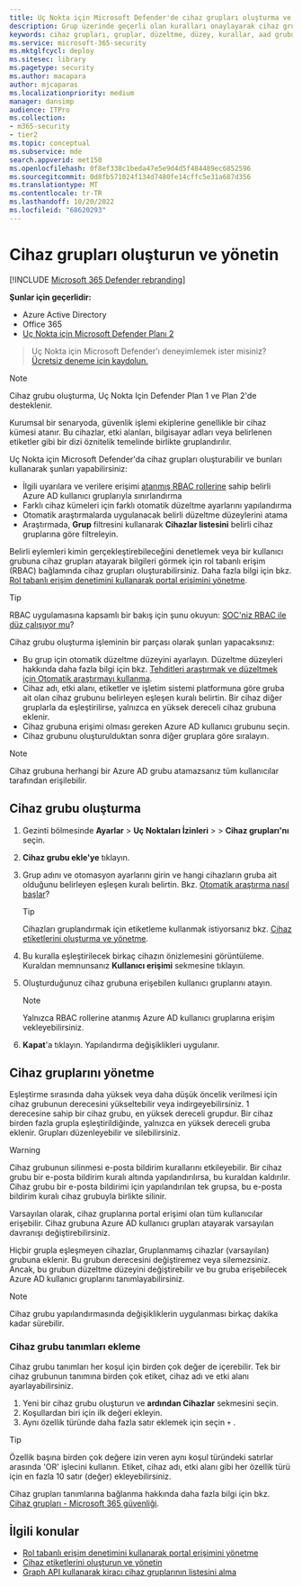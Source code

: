 ```yaml
---
title: Uç Nokta için Microsoft Defender'de cihaz grupları oluşturma ve yönetme
description: Grup üzerinde geçerli olan kuralları onaylayarak cihaz grupları oluşturun ve bunlar üzerinde otomatik düzeltme düzeyleri ayarlayın
keywords: cihaz grupları, gruplar, düzeltme, düzey, kurallar, aad grubu, rol, atama, derecelendirme
ms.service: microsoft-365-security
ms.mktglfcycl: deploy
ms.sitesec: library
ms.pagetype: security
ms.author: macapara
author: mjcaparas
ms.localizationpriority: medium
manager: dansimp
audience: ITPro
ms.collection:
- m365-security
- tier2
ms.topic: conceptual
ms.subservice: mde
search.appverid: met150
ms.openlocfilehash: 0f8ef338c1beda47e5e9d4d5f484489ec6852596
ms.sourcegitcommit: 0d8fb571024f134d7480fe14cffc5e31a687d356
ms.translationtype: MT
ms.contentlocale: tr-TR
ms.lasthandoff: 10/20/2022
ms.locfileid: "68620293"
---
```

# <a name="create-and-manage-device-groups"></a>Cihaz grupları oluşturun ve yönetin

[!INCLUDE [Microsoft 365 Defender rebranding](../../includes/microsoft-defender.md)]

**Şunlar için geçerlidir:**
- Azure Active Directory
- Office 365
- [Uç Nokta için Microsoft Defender Planı 2](https://go.microsoft.com/fwlink/p/?linkid=2154037)

> Uç Nokta için Microsoft Defender'ı deneyimlemek ister misiniz? [Ücretsiz deneme için kaydolun.](https://signup.microsoft.com/create-account/signup?products=7f379fee-c4f9-4278-b0a1-e4c8c2fcdf7e&ru=https://aka.ms/MDEp2OpenTrial?ocid=docs-wdatp-exposedapis-abovefoldlink)

> [!NOTE]
> Cihaz grubu oluşturma, Uç Nokta Için Defender Plan 1 ve Plan 2'de desteklenir.  

Kurumsal bir senaryoda, güvenlik işlemi ekiplerine genellikle bir cihaz kümesi atanır. Bu cihazlar, etki alanları, bilgisayar adları veya belirlenen etiketler gibi bir dizi öznitelik temelinde birlikte gruplandırılır.

Uç Nokta için Microsoft Defender'da cihaz grupları oluşturabilir ve bunları kullanarak şunları yapabilirsiniz:

- İlgili uyarılara ve verilere erişimi [atanmış RBAC rollerine](rbac.md) sahip belirli Azure AD kullanıcı gruplarıyla sınırlandırma
- Farklı cihaz kümeleri için farklı otomatik düzeltme ayarlarını yapılandırma
- Otomatik araştırmalarda uygulanacak belirli düzeltme düzeylerini atama
- Araştırmada, **Grup** filtresini kullanarak **Cihazlar listesini** belirli cihaz gruplarına göre filtreleyin.

Belirli eylemleri kimin gerçekleştirebileceğini denetlemek veya bir kullanıcı grubuna cihaz grupları atayarak bilgileri görmek için rol tabanlı erişim (RBAC) bağlamında cihaz grupları oluşturabilirsiniz. Daha fazla bilgi için bkz. [Rol tabanlı erişim denetimini kullanarak portal erişimini yönetme](rbac.md).

> [!TIP]
> RBAC uygulamasına kapsamlı bir bakış için şunu okuyun: [SOC'niz RBAC ile düz çalışıyor mu](https://techcommunity.microsoft.com/t5/Windows-Defender-ATP/Is-your-SOC-running-flat-with-limited-RBAC/ba-p/320015)?

Cihaz grubu oluşturma işleminin bir parçası olarak şunları yapacaksınız:

- Bu grup için otomatik düzeltme düzeyini ayarlayın. Düzeltme düzeyleri hakkında daha fazla bilgi için bkz. [Tehditleri araştırmak ve düzeltmek için Otomatik araştırmayı kullanma](automated-investigations.md).
- Cihaz adı, etki alanı, etiketler ve işletim sistemi platformuna göre gruba ait olan cihaz grubunu belirleyen eşleşen kuralı belirtin. Bir cihaz diğer gruplarla da eşleştirilirse, yalnızca en yüksek dereceli cihaz grubuna eklenir.
- Cihaz grubuna erişimi olması gereken Azure AD kullanıcı grubunu seçin.
- Cihaz grubunu oluşturulduktan sonra diğer gruplara göre sıralayın.

> [!NOTE]
> Cihaz grubuna herhangi bir Azure AD grubu atamazsanız tüm kullanıcılar tarafından erişilebilir.

## <a name="create-a-device-group"></a>Cihaz grubu oluşturma

1. Gezinti bölmesinde **Ayarlar** \> **Uç Noktaları İzinleri** \>  \> **Cihaz grupları'nı** seçin.

2. **Cihaz grubu ekle'ye** tıklayın.

3. Grup adını ve otomasyon ayarlarını girin ve hangi cihazların gruba ait olduğunu belirleyen eşleşen kuralı belirtin. Bkz. [Otomatik araştırma nasıl başlar](automated-investigations.md#how-the-automated-investigation-starts)?

    > [!TIP]
    > Cihazları gruplandırmak için etiketleme kullanmak istiyorsanız bkz. [Cihaz etiketlerini oluşturma ve yönetme](machine-tags.md).

4. Bu kuralla eşleştirilecek birkaç cihazın önizlemesini görüntüleme. Kuraldan memnunsanız **Kullanıcı erişimi** sekmesine tıklayın.

5. Oluşturduğunuz cihaz grubuna erişebilen kullanıcı gruplarını atayın.

    > [!NOTE]
    > Yalnızca RBAC rollerine atanmış Azure AD kullanıcı gruplarına erişim vekleyebilirsiniz.

6. **Kapat**'a tıklayın. Yapılandırma değişiklikleri uygulanır.

## <a name="manage-device-groups"></a>Cihaz gruplarını yönetme

Eşleştirme sırasında daha yüksek veya daha düşük öncelik verilmesi için cihaz grubunun derecesini yükseltebilir veya indirgeyebilirsiniz. 1 derecesine sahip bir cihaz grubu, en yüksek dereceli grupdur. Bir cihaz birden fazla grupla eşleştirildiğinde, yalnızca en yüksek dereceli gruba eklenir. Grupları düzenleyebilir ve silebilirsiniz.

> [!WARNING]
> Cihaz grubunun silinmesi e-posta bildirim kurallarını etkileyebilir. Bir cihaz grubu bir e-posta bildirim kuralı altında yapılandırılırsa, bu kuraldan kaldırılır. Cihaz grubu bir e-posta bildirimi için yapılandırılan tek grupsa, bu e-posta bildirim kuralı cihaz grubuyla birlikte silinir.

Varsayılan olarak, cihaz gruplarına portal erişimi olan tüm kullanıcılar erişebilir. Cihaz grubuna Azure AD kullanıcı grupları atayarak varsayılan davranışı değiştirebilirsiniz.

Hiçbir grupla eşleşmeyen cihazlar, Gruplanmamış cihazlar (varsayılan) grubuna eklenir. Bu grubun derecesini değiştiremez veya silemezsiniz. Ancak, bu grubun düzeltme düzeyini değiştirebilir ve bu gruba erişebilecek Azure AD kullanıcı gruplarını tanımlayabilirsiniz.

> [!NOTE]
> Cihaz grubu yapılandırmasında değişikliklerin uygulanması birkaç dakika kadar sürebilir.

### <a name="add-device-group-definitions"></a>Cihaz grubu tanımları ekleme

Cihaz grubu tanımları her koşul için birden çok değer de içerebilir. Tek bir cihaz grubunun tanımına birden çok etiket, cihaz adı ve etki alanı ayarlayabilirsiniz.

1. Yeni bir cihaz grubu oluşturun ve **ardından Cihazlar** sekmesini seçin.
2. Koşullardan biri için ilk değeri ekleyin.
3. Aynı özellik türünde daha fazla satır eklemek için seçin `+` .

> [!TIP]
> Özellik başına birden çok değere izin veren aynı koşul türündeki satırlar arasında 'OR' işlecini kullanın.
> Etiket, cihaz adı, etki alanı gibi her özellik türü için en fazla 10 satır (değer) ekleyebilirsiniz.

Cihaz grupları tanımlarına bağlanma hakkında daha fazla bilgi için bkz. [Cihaz grupları - Microsoft 365 güvenliği](https://sip.security.microsoft.com/homepage).

## <a name="related-topics"></a>İlgili konular

- [Rol tabanlı erişim denetimini kullanarak portal erişimini yönetme](rbac.md)
- [Cihaz etiketlerini oluşturun ve yönetin](machine-tags.md)
- [Graph API kullanarak kiracı cihaz gruplarının listesini alma](/graph/api/device-list-memberof)
